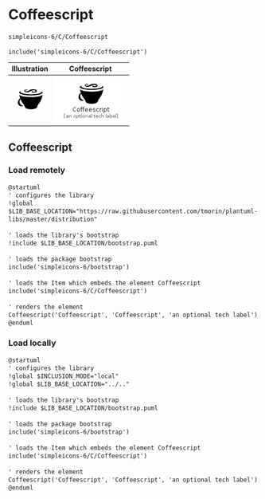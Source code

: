 # Coffeescript


```text
simpleicons-6/C/Coffeescript
```

```text
include('simpleicons-6/C/Coffeescript')
```



| Illustration | Coffeescript |
| :---: | :---: |
| ![illustration for Illustration](../../simpleicons-6/C/Coffeescript.png) | ![illustration for Coffeescript](../../simpleicons-6/C/Coffeescript.Local.png) |




## Coffeescript

### Load remotely
```plantuml
@startuml
' configures the library
!global $LIB_BASE_LOCATION="https://raw.githubusercontent.com/tmorin/plantuml-libs/master/distribution"

' loads the library's bootstrap
!include $LIB_BASE_LOCATION/bootstrap.puml

' loads the package bootstrap
include('simpleicons-6/bootstrap')

' loads the Item which embeds the element Coffeescript
include('simpleicons-6/C/Coffeescript')

' renders the element
Coffeescript('Coffeescript', 'Coffeescript', 'an optional tech label')
@enduml
```

### Load locally
```plantuml
@startuml
' configures the library
!global $INCLUSION_MODE="local"
!global $LIB_BASE_LOCATION="../.."

' loads the library's bootstrap
!include $LIB_BASE_LOCATION/bootstrap.puml

' loads the package bootstrap
include('simpleicons-6/bootstrap')

' loads the Item which embeds the element Coffeescript
include('simpleicons-6/C/Coffeescript')

' renders the element
Coffeescript('Coffeescript', 'Coffeescript', 'an optional tech label')
@enduml
```

